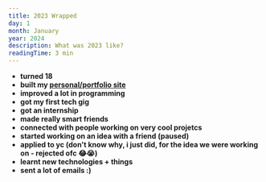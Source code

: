 ```yaml
---
title: 2023 Wrapped
day: 1
month: January
year: 2024
description: What was 2023 like?
readingTime: 3 min
---
```


- **turned 18**
- **built my [personal/portfolio site](https://abdultech-me.vercel.app/)**
- **improved a lot in programming**
- **got my first tech gig**
- **got an internship**
- **made really smart friends**
- **connected with people working on very cool projetcs**
- **started working on an idea with a friend (paused)**
- **applied to yc (don't know why, i just did, for the idea we were working on - rejected ofc 😂😭)**
- **learnt new technologies + things**
- **sent a lot of emails :)**

